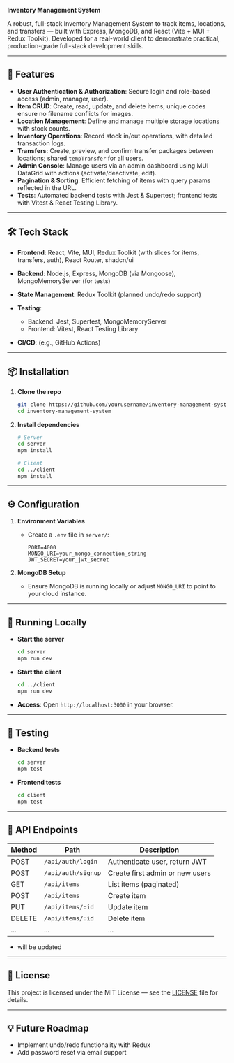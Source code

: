 **Inventory Management System**

A robust, full-stack Inventory Management System to track items, locations, and transfers — built with Express, MongoDB, and React (Vite + MUI + Redux Toolkit). Developed for a real-world client to demonstrate practical, production-grade full-stack development skills.

---

## 🚀 Features

* **User Authentication & Authorization**: Secure login and role-based access (admin, manager, user).
* **Item CRUD**: Create, read, update, and delete items; unique codes ensure no filename conflicts for images.
* **Location Management**: Define and manage multiple storage locations with stock counts.
* **Inventory Operations**: Record stock in/out operations, with detailed transaction logs.
* **Transfers**: Create, preview, and confirm transfer packages between locations; shared `tempTransfer` for all users.
* **Admin Console**: Manage users via an admin dashboard using MUI DataGrid with actions (activate/deactivate, edit).
* **Pagination & Sorting**: Efficient fetching of items with query params reflected in the URL.
* **Tests**: Automated backend tests with Jest & Supertest; frontend tests with Vitest & React Testing Library.

---

## 🛠️ Tech Stack

* **Frontend**: React, Vite, MUI, Redux Toolkit (with slices for items, transfers, auth), React Router, shadcn/ui
* **Backend**: Node.js, Express, MongoDB (via Mongoose), MongoMemoryServer (for tests)
* **State Management**: Redux Toolkit (planned undo/redo support)
* **Testing**:

  * Backend: Jest, Supertest, MongoMemoryServer
  * Frontend: Vitest, React Testing Library
* **CI/CD**: (e.g., GitHub Actions)

---

## 📦 Installation

1. **Clone the repo**

   ```bash
   git clone https://github.com/yourusername/inventory-management-system.git
   cd inventory-management-system
   ```
2. **Install dependencies**

   ```bash
   # Server
   cd server
   npm install

   # Client
   cd ../client
   npm install
   ```

---

## ⚙️ Configuration

1. **Environment Variables**

   * Create a `.env` file in `server/`:

     ```env
     PORT=4000
     MONGO_URI=your_mongo_connection_string
     JWT_SECRET=your_jwt_secret
     ```
2. **MongoDB Setup**

   * Ensure MongoDB is running locally or adjust `MONGO_URI` to point to your cloud instance.

---

## 🚀 Running Locally

* **Start the server**

  ```bash
  cd server
  npm run dev
  ```
* **Start the client**

  ```bash
  cd ../client
  npm run dev
  ```
* **Access**: Open `http://localhost:3000` in your browser.

---

## 🧪 Testing

* **Backend tests**

  ```bash
  cd server
  npm test
  ```
* **Frontend tests**

  ```bash
  cd client
  npm test
  ```

---

## 📄 API Endpoints

| Method | Path               | Description                     |
| ------ | ------------------ | ------------------------------- |
| POST   | `/api/auth/login`  | Authenticate user, return JWT   |
| POST   | `/api/auth/signup` | Create first admin or new users |
| GET    | `/api/items`       | List items (paginated)          |
| POST   | `/api/items`       | Create item                     |
| PUT    | `/api/items/:id`   | Update item                     |
| DELETE | `/api/items/:id`   | Delete item                     |
| ...    | ...                | ...                             |

* will be updated

---

## 📜 License

This project is licensed under the MIT License — see the [LICENSE](LICENSE) file for details.

---

## 💡 Future Roadmap

* Implement undo/redo functionality with Redux
* Add password reset via email support

